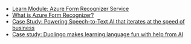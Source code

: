 - [Learn Module: Azure Form Recognizer Service](https://learn.microsoft.com/training/browse/?expanded=azure&roles=ai-engineer&products=azure-form-recognizer&WT.mc_id=aiml-89446-dglover)
- [What is Azure Form Recognizer?](https://learn.microsoft.com/azure/applied-ai-services/form-recognizer/overview?view=form-recog-3.0.0&WT.mc_id=aiml-89446-dglover)
- [Case Study: Powering Speech-to-Text AI that iterates at the speed of business](https://startups.microsoft.com/blog/powering-speech-to-text-ai?WT.mc_id=aiml-89446-dglover)
- [Case study: Duolingo makes learning language fun with help from AI](https://startups.microsoft.com/blog/duolingo-makes-learning-language-fun-with-help-from-ai?WT.mc_id=aiml-89446-dglover)